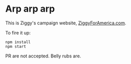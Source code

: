 # Arp arp arp

This is Ziggy's campaign website, [ZiggyForAmerica.com](https://ziggyforamerica.com).

To fire it up:

```
npm install
npm start
```

PR are not accepted. Belly rubs are.